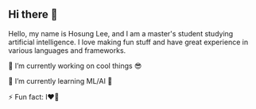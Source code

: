 ## Hi there 👋
Hello, my name is Hosung Lee, and I am a master's student studying artificial intelligence.
I love making fun stuff and have great experience in various languages and frameworks.

🔭 I’m currently working on cool things 😎

🌱 I’m currently learning ML/AI 🤖

⚡ Fun fact: I❤️📸
<!--
**hlee-ai/hlee-ai** is a ✨ _special_ ✨ repository because its `README.md` (this file) appears on your GitHub profile.

Here are some ideas to get you started:
- 👯 I’m looking to collaborate on ...
- 🤔 I’m looking for help with ...
- 💬 Ask me about ...
- 📫 How to reach me: ...
- 😄 Pronouns: ...
-->
